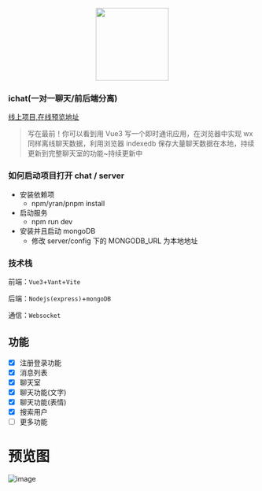 <p align="center">
  <img width="148" src="https://lidexun.github.io/ichat/icon.svg">
</p>

### ichat(一对一聊天/前后端分离)

[线上项目,在线预览地址](http://lidexun.gitee.io/ichat/#/)

> 写在最前！你可以看到用 Vue3 写一个即时通讯应用，在浏览器中实现 wx 同样离线聊天数据，利用浏览器 indexedb 保存大量聊天数据在本地，持续更新到完整聊天室的功能~持续更新中

### 如何启动项目打开 chat / server

- 安装依赖项
  - npm/yran/pnpm install
- 启动服务
  - npm run dev
- 安装并且启动 mongoDB
  - 修改 server/config 下的 MONGODB_URL 为本地地址

### 技术栈

前端：`Vue3`+`Vant`+`Vite`

后端：`Nodejs(express)`+`mongoDB`

通信：`Websocket`

## 功能

- [x] 注册登录功能
- [x] 消息列表
- [x] 聊天室
- [x] 聊天功能(文字)
- [x] 聊天功能(表情)
- [x] 搜索用户
- [ ] 更多功能

# 预览图

![image](https://github.com/lidexun/image/blob/master/ichat_view.png)
